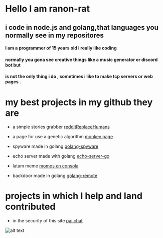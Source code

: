 
<h1> Hello I am ranon-rat</h1>


## i code in  node.js and golang,that languages you normally see in my repositores 
<h4>I am a programmer of 15 years old i really like coding </h4>
<h4>normally you gona see creative things like a music generator or discord bot but</h4>
<h4>is not the only thing i do , sometimes i like to make tcp servers or web pages .</h4>
<h1> my best projects in my github they are </h1>

- a simple stories grabber [redditReplaceHumans](https://github.com/pythonBoy123/redditReplaceHumans)

- a page for use a genetic algorithm [monkey page](https://ranon-rat.github.io/monkeyPage/)

- spyware made in golang [golang-spyware](https://github.com/ranon-rat/golang-spyware)

- echo server made with golang [echo-server-go](https://githåub.com/ranon-rat/echo-server-go)

- latam meme [momos en consola](https://github.com/ranon-rat/when-haces-tus-momos-en-consola)

- backdoor made in golang [golang-remote](https://github.com/ranon-rat/golang-remote)

<h1>
projects in which I help and Iand contributed
</h1>



- in the security of this site [pai chat](https://paichat.glitch.me/)


![alt text](https://repository-images.githubusercontent.com/309936288/805ea980-1e4b-11eb-8873-1b0a523cf744)
